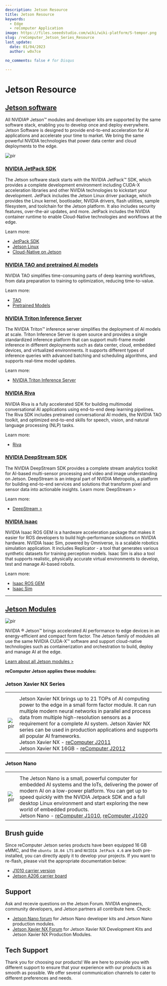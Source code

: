 ```yaml
---
description: Jetson Resource
title: Jetson Resource
keywords:
  - Edge
  - reComputer Application
image: https://files.seeedstudio.com/wiki/wiki-platform/S-tempor.png
slug: /reComputer_Jetson_Series_Resource
last_update:
  date: 01/04/2023
  author: w0x7ce

no_comments: false # for Disqus

---
```


# Jetson Resource

## [Jetson software](https://developer.nvidia.com/embedded/develop/software)

All NVIDIA® Jetson™ modules and developer kits are supported by the same software stack, enabling you to develop once and deploy everywhere. Jetson Software is designed to provide end-to-end acceleration for AI applications and accelerate your time to market. We bring the same powerful NVIDIA technologies that power data center and cloud deployments to the edge.

<p style={{textAlign: 'center'}}><img src="https://files.seeedstudio.com/wiki/recomputerzhongwen/rewendang.png" alt="pir" width={800} height="auto" /></p>

### [NVIDIA JetPack SDK](https://developer.nvidia.com/embedded/jetpack)

The Jetson software stack starts with the NVIDIA JetPack™ SDK, which provides a complete development environment including CUDA-X acceleration libraries and other NVIDIA technologies to kickstart your development. JetPack includes the Jetson Linux driver package, which provides the Linux kernel, bootloader, NVIDIA drivers, flash utilities, sample filesystem, and toolchain for the Jetson platform. It also includes security features, over-the-air updates, and more. JetPack includes the NVIDIA container runtime to enable Cloud-Native technologies and workflows at the edge.

Learn more:

- [JetPack SDK](https://developer.nvidia.com/embedded/jetpack)
- [Jetson Linux](https://developer.nvidia.com/embedded/linux-tegra)
- [Cloud-Native on Jetson](https://developer.nvidia.com/embedded/jetson-cloud-native)

### [NVIDIA TAO and pretrained AI models](https://developer.nvidia.com/tao)

NVIDIA TAO simplifies time-consuming parts of deep learning workflows, from data preparation to training to optimization, reducing time-to-value.

Learn more:

- [TAO](https://developer.nvidia.com/tao)
- [Pretrained Models](https://developer.nvidia.com/tao-toolkit)

### [NVIDIA Triton Inference Server](https://developer.nvidia.com/nvidia-triton-inference-server)

The NVIDIA Triton™ inference server simplifies the deployment of AI models at scale. Triton Inference Server is open source and provides a single standardized inference platform that can support multi-frame model inference in different deployments such as data center, cloud, embedded devices, and virtualized environments. It supports different types of inference queries with advanced batching and scheduling algorithms, and supports real-time model updates.

Learn more:

- [NVIDIA Triton Inference Server](https://developer.nvidia.com/nvidia-triton-inference-server)

### [NVIDIA Riva](https://developer.nvidia.com/riva)

NVIDIA Riva is a fully accelerated SDK for building multimodal conversational AI applications using end-to-end deep learning pipelines. The Riva SDK includes pretrained conversational AI models, the NVIDIA TAO toolkit, and optimized end-to-end skills for speech, vision, and natural language processing (NLP) tasks.

Learn more:

- [Riva](https://developer.nvidia.com/riva)

### [NVIDIA DeepStream SDK](https://developer.nvidia.com/deepstream-sdk)

The NVIDIA DeepStream SDK provides a complete stream analytics toolkit for AI-based multi-sensor processing and video and image understanding on Jetson. DeepStream is an integral part of NVIDIA Metropolis, a platform for building end-to-end services and solutions that transform pixel and sensor data into actionable insights. Learn more: DeepStream >

Learn more:

- [DeepStream >](https://developer.nvidia.com/deepstream-sdk)

### [NVIDIA Isaac](https://developer.nvidia.com/isaac-sdk)

NVIDIA Isaac ROS GEM is a hardware acceleration package that makes it easier for ROS developers to build high-performance solutions on NVIDIA hardware. NVIDIA Isaac Sim, powered by Omniverse, is a scalable robotics simulation application. It includes Replicator - a tool that generates various synthetic datasets for training perception models. Isaac Sim is also a tool that supports realistic, physically accurate virtual environments to develop, test and manage AI-based robots.

Learn more:

- [Isaac ROS GEM](https://developer.nvidia.com/isaac-ros-gems)
- [Isaac Sim](https://developer.nvidia.com/isaac-sim)

---

## [Jetson Modules](https://developer.nvidia.com/embedded/jetson-modules)

<p style={{textAlign: 'center'}}><img src="https://files.seeedstudio.com/wiki/recomputerzhongwen/rewendang2.png" alt="pir" width={500} height="auto" /></p>

NVIDIA ® Jetson™ brings accelerated AI performance to edge devices in an energy-efficient and compact form factor. The Jetson family of modules all use the same NVIDIA CUDA-X™ software and support cloud-native technologies such as containerization and orchestration to build, deploy and manage AI at the edge.

[Learn about all Jetson modules >](https://developer.nvidia.com/embedded/jetson-modules)

**reComputer Jetson applies these modules:**

### Jetson Xavier NX Series

<table align="center">
  <tbody><tr>
      <th align="center" />
      <th align="center" />
    </tr>
    <tr>
      <td align="center"><p style={{textAlign: 'center'}}><img src="https://files.seeedstudio.com/wiki/recomputerzhongwen/rewendang3.jpg" alt="pir" width={300} height="auto" /></p></td>
      <td align="left">Jetson Xavier NX brings up to 21 TOPs of AI computing power to the edge in a small form factor module. It can run multiple modern neural networks in parallel and process data from multiple high-resolution sensors as a requirement for a complete AI system. Jetson Xavier NX series can be used in production applications and supports all popular AI frameworks.<br /> Jetson Xavier NX - <a href="https://www.seeedstudio.com/Jetson-20-1-H1-p-5328.html">reComputer J2011</a><br /> Jetson Xavier NX 16GB - <a href="https://www.seeedstudio.com/Jetson-20-1-H2-p-5329.html">reComputer J2012</a></td>
    </tr>
  </tbody>
</table>

### Jetson Nano

<table align="center">
  <tbody><tr>
      <th align="center" />
      <th align="center" />
    </tr>
    <tr>
      <td align="center"><p style={{textAlign: 'center'}}><img src="https://files.seeedstudio.com/wiki/recomputerzhongwen/rewendang4.jpg" alt="pir" width={300} height="auto" /></p></td>
      <td align="left">The Jetson Nano is a small, powerful computer for embedded AI systems and the IoTs, delivering the power of modern AI on a low-power platform. You can get up to speed quickly with the NVIDIA Jetpack SDK and a full desktop Linux environment and start exploring the new world of embedded products.<br /> Jetson Nano - <a href="https://www.seeedstudio.com/Jetson-10-1-A0-p-5336.html">reComputer J1010</a>, <a href="https://www.seeedstudio.com/Jetson-10-1-H0-p-5335.html">reComputer J1020</a></td>
    </tr>
  </tbody>
</table>

## Brush guide

Since reComputer Jetson series products have been equipped 16 GB eMMC, and the `ubuntu 18.04 LTS` and `NVIDIA JetPack 4.6` are both pre-installed, you can directly apply it to develop your projects. If you want to re-flash, please visit the appropriate documentation below:

- [J1010 carrier version](https://wiki.seeedstudio.com/install_NVIDIA_software_to_Jetson-10-1-A0)
- [Jetson A206 carrier board](https://wiki.seeedstudio.com/Tutorial-of-A20X-Carrier-Boards/)

## Support

Ask and recevie questions on the Jetson Forum. NVIDIA engineers, community developers, and Jetson partners all contribute here. Check:

- [Jetson Nano forum](https://forums.developer.nvidia.com/c/agx-autonomous-machines/jetson-embedded-systems/jetson-nano) for Jetson Nano developer kits and Jetson Nano production modules.
- [Jetson Xavier NX Forum](https://forums.developer.nvidia.com/c/agx-autonomous-machines/jetson-embedded-systems/jetson-xavier-nx) for Jetson Xavier NX Development Kits and Jetson Xavier NX Production Modules.

## Tech Support

Thank you for choosing our products! We are here to provide you with different support to ensure that your experience with our products is as smooth as possible. We offer several communication channels to cater to different preferences and needs.

<div class="button_tech_support_container">
<a href="https://forum.seeedstudio.com/" class="button_forum"></a> 
<a href="https://www.seeedstudio.com/contacts" class="button_email"></a>
</div>

<div class="button_tech_support_container">
<a href="https://discord.gg/eWkprNDMU7" class="button_discord"></a> 
<a href="https://github.com/Seeed-Studio/wiki-documents/discussions/69" class="button_discussion"></a>
</div>

